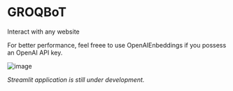 # GROQBoT
Interact with any website 

For better performance, feel freee to use OpenAIEnbeddings if you possess an OpenAI API key. 

![image](https://github.com/rajaravindp/GROQBoT/assets/118573661/6e5a1af0-f2b8-47f3-bf36-42d328456693)


*Streamlit application is still under development.*
